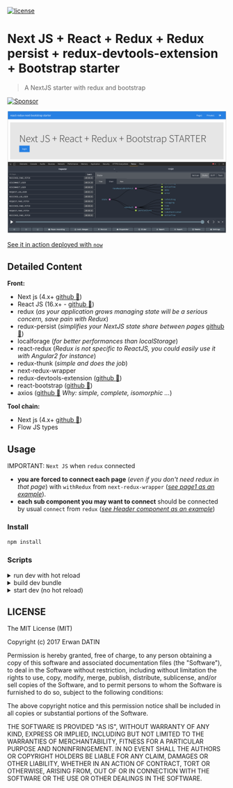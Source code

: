 [![license](https://img.shields.io/github/license/mashape/apistatus.svg)](https://github.com/MacKentoch/react-redux-nextjs-bootstrap-starter)

# Next JS + React + Redux + Redux persist + redux-devtools-extension + Bootstrap starter

> A NextJS starter with redux and bootstrap

<a target='_blank' rel='nofollow' href='https://app.codesponsor.io/link/Mp96tCWH2KdajZuBzqB6jwj8/MacKentoch/react-redux-nextjs-bootstrap-starter'>
  <img alt='Sponsor' width='888' height='68' src='https://app.codesponsor.io/embed/Mp96tCWH2KdajZuBzqB6jwj8/MacKentoch/react-redux-nextjs-bootstrap-starter.svg' />
</a>

<a target='_blank' href='https://react-redux-nextjs-bootstrap-starter-hgjlpclfbm.now.sh'>

![preview](./preview.png)
</a>


[See it in action deployed with `now`](https://react-redux-nextjs-bootstrap-starter-xfdpqhzseq.now.sh/)

## Detailed Content

**Front:**
- Next js (4.x+ [github :link:](https://github.com/zeit/next.js))
- React JS (16.x+ - [github :link:](https://github.com/facebook/react))
- redux (*as your application grows managing state will be a serious concern, save pain with Redux*)
- redux-persist (*simplifies your NextJS state share between pages* [github :link:](https://github.com/rt2zz/redux-persist))
- localforage (*for better performances than localStorage*)
- react-redux (*Redux is not specific to ReactJS, you could easily use it with Angular2 for instance*)
- redux-thunk (*simple and does the job*)
- next-redux-wrapper
- redux-devtools-extension ([github :link:](https://github.com/zalmoxisus/redux-devtools-extension#redux-devtools-extension))
- react-bootstrap ([github :link:](https://github.com/react-bootstrap/react-bootstrap))
- axios ([github :link:](https://github.com/mzabriskie/axios) *Why: simple, complete, isomorphic ...*)

**Tool chain:**
- Next js (4.x+ [github :link:](https://github.com/zeit/next.js))
- Flow JS types

## Usage

IMPORTANT: `Next JS` when `redux` connected 

- **you are forced to connect each page** (*even if you don't need redux in that page*) with `withRedux` from `next-redux-wrapper` (*[see page1 as an example](https://github.com/MacKentoch/react-redux-nextjs-bootstrap-starter/blob/master/pages/page1.js)*).
- **each sub component you may want to connect** should be connected by usual `connect` from `redux` (*[see Header component as an example](https://github.com/MacKentoch/react-redux-nextjs-bootstrap-starter/blob/master/components/header/Header.js)*)


### Install

```bash
npm install
```

### Scripts

<details>
  <summary>run dev with hot reload</summary>

  Clone this repository, then install dependencies:

  ```bash
  npm run start
  ```

</details>

<details>
  <summary>build dev bundle</summary>

  ```bash
  npm run build
  ```

</details>

<details>
  <summary>start dev (no hot reload)</summary>


  *NOTE: ensure you built first before starting*

  ```bash
  npm run start
  ```

</details>

## LICENSE

The MIT License (MIT)

Copyright (c) 2017 Erwan DATIN

Permission is hereby granted, free of charge, to any person obtaining a copy of this software and associated documentation files (the "Software"), to deal in the Software without restriction, including without limitation the rights to use, copy, modify, merge, publish, distribute, sublicense, and/or sell copies of the Software, and to permit persons to whom the Software is furnished to do so, subject to the following conditions:

The above copyright notice and this permission notice shall be included in all copies or substantial portions of the Software.

THE SOFTWARE IS PROVIDED "AS IS", WITHOUT WARRANTY OF ANY KIND, EXPRESS OR IMPLIED, INCLUDING BUT NOT LIMITED TO THE WARRANTIES OF MERCHANTABILITY, FITNESS FOR A PARTICULAR PURPOSE AND NONINFRINGEMENT. IN NO EVENT SHALL THE AUTHORS OR COPYRIGHT HOLDERS BE LIABLE FOR ANY CLAIM, DAMAGES OR OTHER LIABILITY, WHETHER IN AN ACTION OF CONTRACT, TORT OR OTHERWISE, ARISING FROM, OUT OF OR IN CONNECTION WITH THE SOFTWARE OR THE USE OR OTHER DEALINGS IN THE SOFTWARE.
